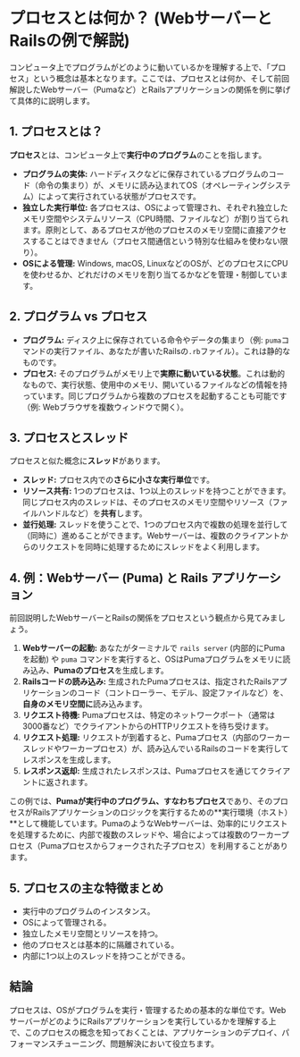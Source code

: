 # プロセスとは何か？ (WebサーバーとRailsの例で解説)

コンピュータ上でプログラムがどのように動いているかを理解する上で、「プロセス」という概念は基本となります。ここでは、プロセスとは何か、そして前回解説したWebサーバー（Pumaなど）とRailsアプリケーションの関係を例に挙げて具体的に説明します。

## 1. プロセスとは？

**プロセス**とは、コンピュータ上で**実行中のプログラム**のことを指します。

* **プログラムの実体:** ハードディスクなどに保存されているプログラムのコード（命令の集まり）が、メモリに読み込まれてOS（オペレーティングシステム）によって実行されている状態がプロセスです。
* **独立した実行単位:** 各プロセスは、OSによって管理され、それぞれ独立したメモリ空間やシステムリソース（CPU時間、ファイルなど）が割り当てられます。原則として、あるプロセスが他のプロセスのメモリ空間に直接アクセスすることはできません（プロセス間通信という特別な仕組みを使わない限り）。
* **OSによる管理:** Windows, macOS, LinuxなどのOSが、どのプロセスにCPUを使わせるか、どれだけのメモリを割り当てるかなどを管理・制御しています。

## 2. プログラム vs プロセス

* **プログラム:** ディスク上に保存されている命令やデータの集まり（例: `puma`コマンドの実行ファイル、あなたが書いたRailsの`.rb`ファイル）。これは静的なものです。
* **プロセス:** そのプログラムがメモリ上で**実際に動いている状態**。これは動的なもので、実行状態、使用中のメモリ、開いているファイルなどの情報を持っています。同じプログラムから複数のプロセスを起動することも可能です（例: Webブラウザを複数ウィンドウで開く）。

## 3. プロセスとスレッド

プロセスと似た概念に**スレッド**があります。

* **スレッド:** プロセス内での**さらに小さな実行単位**です。
* **リソース共有:** 1つのプロセスは、1つ以上のスレッドを持つことができます。同じプロセス内のスレッドは、そのプロセスのメモリ空間やリソース（ファイルハンドルなど）を**共有**します。
* **並行処理:** スレッドを使うことで、1つのプロセス内で複数の処理を並行して（同時に）進めることができます。Webサーバーは、複数のクライアントからのリクエストを同時に処理するためにスレッドをよく利用します。

## 4. 例：Webサーバー (Puma) と Rails アプリケーション

前回説明したWebサーバーとRailsの関係をプロセスという観点から見てみましょう。

1.  **Webサーバーの起動:** あなたがターミナルで `rails server` (内部的にPumaを起動) や `puma` コマンドを実行すると、OSはPumaプログラムをメモリに読み込み、**Pumaのプロセス**を生成します。
2.  **Railsコードの読み込み:** 生成されたPumaプロセスは、指定されたRailsアプリケーションのコード（コントローラー、モデル、設定ファイルなど）を、**自身のメモリ空間に**読み込みます。
3.  **リクエスト待機:** Pumaプロセスは、特定のネットワークポート（通常は3000番など）でクライアントからのHTTPリクエストを待ち受けます。
4.  **リクエスト処理:** リクエストが到着すると、Pumaプロセス（内部のワーカースレッドやワーカープロセス）が、読み込んでいるRailsのコードを実行してレスポンスを生成します。
5.  **レスポンス返却:** 生成されたレスポンスは、Pumaプロセスを通じてクライアントに返されます。

この例では、**Pumaが実行中のプログラム、すなわちプロセス**であり、そのプロセスがRailsアプリケーションのロジックを実行するための**実行環境（ホスト）**として機能しています。PumaのようなWebサーバーは、効率的にリクエストを処理するために、内部で複数のスレッドや、場合によっては複数のワーカープロセス（Pumaプロセスからフォークされた子プロセス）を利用することがあります。

## 5. プロセスの主な特徴まとめ

* 実行中のプログラムのインスタンス。
* OSによって管理される。
* 独立したメモリ空間とリソースを持つ。
* 他のプロセスとは基本的に隔離されている。
* 内部に1つ以上のスレッドを持つことができる。

## 結論

プロセスは、OSがプログラムを実行・管理するための基本的な単位です。WebサーバーがどのようにRailsアプリケーションを実行しているかを理解する上で、このプロセスの概念を知っておくことは、アプリケーションのデプロイ、パフォーマンスチューニング、問題解決において役立ちます。
